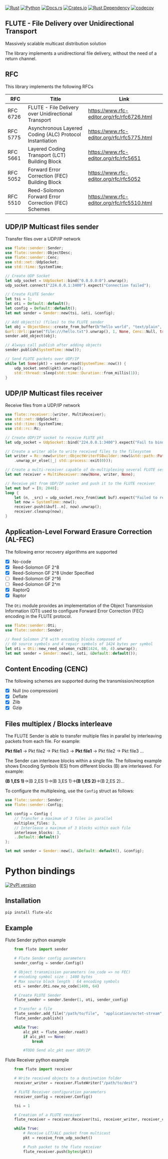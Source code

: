 [![Rust](https://github.com/ypo/flute/actions/workflows/rust.yml/badge.svg)](https://github.com/ypo/flute/actions/workflows/rust.yml)
[![Python](https://github.com/ypo/flute/actions/workflows/python.yml/badge.svg)](https://github.com/ypo/flute/actions/workflows/python.yml)
[![Docs.rs](https://docs.rs/flute/badge.svg)](https://docs.rs/crate/flute/)
[![Crates.io](https://img.shields.io/crates/v/flute)](https://crates.io/crates/flute/)
[![Rust Dependency](https://deps.rs/repo/github/ypo/flute/status.svg)](https://deps.rs/repo/github/ypo/flute)
[![codecov](https://codecov.io/gh/ypo/flute/branch/main/graph/badge.svg?token=P4KE639YU8)](https://codecov.io/gh/ypo/flute)

## FLUTE - File Delivery over Unidirectional Transport


Massively scalable multicast distribution solution

The library implements a unidirectional file delivery, without the need of a return channel.


## RFC

This library implements the following RFCs

| RFC      | Title      | Link       |
| -------- | ---------- | -----------|
| RFC 6726 | FLUTE - File Delivery over Unidirectional Transport      | <https://www.rfc-editor.org/rfc/rfc6726.html> |
| RFC 5775 | Asynchronous Layered Coding (ALC) Protocol Instantiation | <https://www.rfc-editor.org/rfc/rfc5775.html> |
| RFC 5661 | Layered Coding Transport (LCT) Building Block            | <https://www.rfc-editor.org/rfc/rfc5651>      |
| RFC 5052 | Forward Error Correction (FEC) Building Block            | <https://www.rfc-editor.org/rfc/rfc5052>      |
| RFC 5510 | Reed-Solomon Forward Error Correction (FEC) Schemes      | <https://www.rfc-editor.org/rfc/rfc5510.html> |

## UDP/IP Multicast files sender

Transfer files over a UDP/IP network

```rust
use flute::sender::Sender;
use flute::sender::ObjectDesc;
use flute::sender::Cenc;
use std::net::UdpSocket;
use std::time::SystemTime;

// Create UDP Socket
let udp_socket = UdpSocket::bind("0.0.0.0:0").unwrap();
udp_socket.connect("224.0.0.1:3400").expect("Connection failed");

// Create FLUTE Sender
let tsi = 1;
let oti = Default::default();
let config = Default::default();
let mut sender = Sender::new(tsi, &oti, &config);

// Add object(s) (files) to the FLUTE sender
let obj = ObjectDesc::create_from_buffer(b"hello world", "text/plain",
&url::Url::parse("file:///hello.txt").unwrap(), 1, None, Cenc::Null, true, None, true).unwrap();
sender.add_object(obj);

// Always call publish after adding objects
sender.publish(SystemTime::now());

// Send FLUTE packets over UDP/IP
while let Some(pkt) = sender.read(SystemTime::now()) {
    udp_socket.send(&pkt).unwrap();
    std::thread::sleep(std::time::Duration::from_millis(1));
}

```
## UDP/IP Multicast files receiver

Receive files from a UDP/IP network

```rust
use flute::receiver::{writer, MultiReceiver};
use std::net::UdpSocket;
use std::time::SystemTime;
use std::rc::Rc;

// Create UDP/IP socket to receive FLUTE pkt
let udp_socket = UdpSocket::bind("224.0.0.1:3400").expect("Fail to bind");

// Create a writer able to write received files to the filesystem
let writer = Rc::new(writer::ObjectWriterFSBuilder::new(&std::path::Path::new("./flute_dir"))
    .unwrap_or_else(|_| std::process::exit(0)));

// Create a multi-receiver capable of de-multiplexing several FLUTE sessions
let mut receiver = MultiReceiver::new(None, writer, None);

// Receive pkt from UDP/IP socket and push it to the FLUTE receiver
let mut buf = [0; 2048];
loop {
    let (n, _src) = udp_socket.recv_from(&mut buf).expect("Failed to receive data");
    let now = SystemTime::now();
    receiver.push(&buf[..n], now).unwrap();
    receiver.cleanup(now);
}
```
## Application-Level Forward Erasure Correction (AL-FEC)

The following error recovery algorithms are supported

- [X] No-code
- [X] Reed-Solomon GF 2^8
- [X] Reed-Solomon GF 2^8 Under Specified
- [ ] Reed-Solomon GF 2^16
- [ ] Reed-Solomon GF 2^m
- [X] RaptorQ
- [X] Raptor

The `Oti` module provides an implementation of the Object Transmission Information (OTI)
used to configure Forward Error Correction (FEC) encoding in the FLUTE protocol.

```rust
use flute::sender::Oti;
use flute::sender::Sender;

// Reed Solomon 2^8 with encoding blocks composed of
// 60 source symbols and 4 repair symbols of 1424 bytes per symbol
let oti = Oti::new_reed_solomon_rs28(1424, 60, 4).unwrap();
let mut sender = Sender::new(1, &oti, &Default::default());
```

## Content Encoding (CENC)

The following schemes are supported during the transmission/reception

- [x] Null (no compression)
- [x] Deflate
- [x] Zlib
- [x] Gzip

## Files multiplex / Blocks interleave

The FLUTE Sender is able to transfer multiple files in parallel by interleaving packets from each file. For example:

**Pkt file1** -> Pkt file2 -> Pkt file3 -> **Pkt file1** -> Pkt file2 -> Pkt file3 ...

The Sender can interleave blocks within a single file.
The following example shows Encoding Symbols (ES) from different blocks (B) are interleaved. For example:

**(B 1,ES 1)**->(B 2,ES 1)->(B 3,ES 1)->**(B 1,ES 2)**->(B 2,ES 2)...

To configure the multiplexing, use the `Config` struct as follows:

```rust
use flute::sender::Sender;
use flute::sender::Config;

let config = Config {
    // Transfer a maximum of 3 files in parallel
    multiplex_files: 3,
    // Interleave a maximum of 3 blocks within each file
    interleave_blocks: 3,
    ..Default::default()
};

let mut sender = Sender::new(1, &Default::default(), &config);

```

# Python bindings

[![PyPI version](https://badge.fury.io/py/flute-alc.svg)](https://badge.fury.io/py/flute-alc)

## Installation

```bash
pip install flute-alc
```

## Example

Flute Sender python example

```python
    from flute import sender

    # Flute Sender config parameters
    sender_config = sender.Config()

    # Object transmission parameters (no_code => no FEC)
    # encoding symbol size : 1400 bytes
    # Max source block length : 64 encoding symbols
    oti = sender.Oti.new_no_code(1400, 64)

    # Create FLUTE Sender
    flute_sender = sender.Sender(1, oti, sender_config)

    # Transfer a file 
    flute_sender.add_file("/path/to/file",  "application/octet-stream", None, 0, None)
    flute_sender.publish()

    while True:
        alc_pkt = flute_sender.read()
        if alc_pkt == None:
            break

        #TODO Send alc_pkt over UDP/IP
```

Flute Receiver python example
```python
    from flute import receiver

    # Write received objects to a destination folder
    receiver_writer = receiver.FluteWriter("/path/to/dest")

    # FLUTE Receiver configuration parameters
    receiver_config = receiver.Config()

    tsi = 1

    # Creation of a FLUTE receiver
    flute_receiver = receiver.Receiver(tsi, receiver_writer, receiver_config)

    while True:
        # Receive LCT/ALC packet from multicast
        pkt = receive_from_udp_socket()

        # Push packet to the flute receiver
        flute_receiver.push(bytes(pkt))
```
